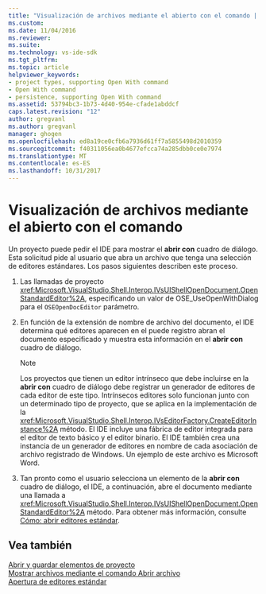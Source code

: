 ```yaml
---
title: "Visualización de archivos mediante el abierto con el comando | Documentos de Microsoft"
ms.custom: 
ms.date: 11/04/2016
ms.reviewer: 
ms.suite: 
ms.technology: vs-ide-sdk
ms.tgt_pltfrm: 
ms.topic: article
helpviewer_keywords:
- project types, supporting Open With command
- Open With command
- persistence, supporting Open With command
ms.assetid: 53794bc3-1b73-4d40-954e-cfade1abddcf
caps.latest.revision: "12"
author: gregvanl
ms.author: gregvanl
manager: ghogen
ms.openlocfilehash: ed8a19ce0cfb6a7936d61ff7a5855498d2010359
ms.sourcegitcommit: f40311056ea0b4677efcca74a285dbb0ce0e7974
ms.translationtype: MT
ms.contentlocale: es-ES
ms.lasthandoff: 10/31/2017
---
```

# <a name="displaying-files-by-using-the-open-with-command"></a>Visualización de archivos mediante el abierto con el comando
Un proyecto puede pedir el IDE para mostrar el **abrir con** cuadro de diálogo. Esta solicitud pide al usuario que abra un archivo que tenga una selección de editores estándares. Los pasos siguientes describen este proceso.  
  
1.  Las llamadas de proyecto <xref:Microsoft.VisualStudio.Shell.Interop.IVsUIShellOpenDocument.OpenStandardEditor%2A>, especificando un valor de OSE_UseOpenWithDialog para el `OSEOpenDocEditor` parámetro.  
  
2.  En función de la extensión de nombre de archivo del documento, el IDE determina qué editores aparecen en el puede registro abran el documento especificado y muestra esta información en el **abrir con** cuadro de diálogo.  
  
    > [!NOTE]
    >  Los proyectos que tienen un editor intrínseco que debe incluirse en la **abrir con** cuadro de diálogo debe registrar un generador de editores de cada editor de este tipo. Intrínsecos editores solo funcionan junto con un determinado tipo de proyecto, que se aplica en la implementación de la <xref:Microsoft.VisualStudio.Shell.Interop.IVsEditorFactory.CreateEditorInstance%2A> método. El IDE incluye una fábrica de editor integrada para el editor de texto básico y el editor binario. El IDE también crea una instancia de un generador de editores en nombre de cada asociación de archivo registrado de Windows. Un ejemplo de este archivo es Microsoft Word.  
  
3.  Tan pronto como el usuario selecciona un elemento de la **abrir con** cuadro de diálogo, el IDE, a continuación, abre el documento mediante una llamada a <xref:Microsoft.VisualStudio.Shell.Interop.IVsUIShellOpenDocument.OpenStandardEditor%2A> método. Para obtener más información, consulte [Cómo: abrir editores estándar](../../extensibility/how-to-open-standard-editors.md).  
  
## <a name="see-also"></a>Vea también  
 [Abrir y guardar elementos de proyecto](../../extensibility/internals/opening-and-saving-project-items.md)   
 [Mostrar archivos mediante el comando Abrir archivo](../../extensibility/internals/displaying-files-by-using-the-open-file-command.md)   
 [Apertura de editores estándar](../../extensibility/how-to-open-standard-editors.md)